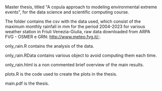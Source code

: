 Master thesis, titled "A copula approach to modeling environmental extreme events", for the data science and scientific computing course.


The folder contains the csv with the data used, which consist of the maximum monthly rainfall in mm for the period 2004-2023 for various weather station in Friuli Venezia-Giulia, raw data downloaded from ARPA FVG - OSMER e GRN:  http://www.meteo.fvg.it/;.

only_rain.R contains the analysis of the data.

only_rain.RData contains various object to avoid computing them each time.

only_rain.html is a non commented brief overview of the main results.

plots.R is the code used to create the plots in the thesis.

main.pdf is the thesis.

